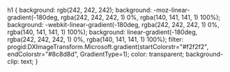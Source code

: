 h1 {
    background: rgb(242, 242, 242);
    background: -moz-linear-gradient(-180deg, rgba(242, 242, 242, 1) 0%, rgba(140, 141, 141, 1) 100%);
    background: -webkit-linear-gradient(-180deg, rgba(242, 242, 242, 1) 0%, rgba(140, 141, 141, 1) 100%);
    background: linear-gradient(-180deg, rgba(242, 242, 242, 1) 0%, rgba(140, 141, 141, 1) 100%);
    filter: progid:DXImageTransform.Microsoft.gradient(startColorstr="#f2f2f2", endColorstr="#8c8d8d", GradientType=1);
    color: transparent;
    background-clip: text;
}
